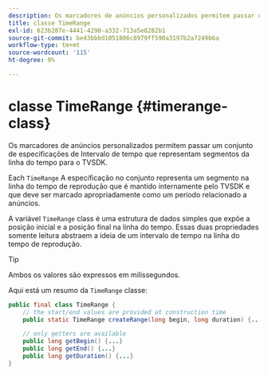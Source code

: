 ```yaml
---
description: Os marcadores de anúncios personalizados permitem passar um conjunto de especificações de Intervalo de tempo que representam segmentos da linha do tempo para o TVSDK.
title: classe TimeRange
exl-id: 623b287e-4441-4290-a332-713a5e8282b1
source-git-commit: be43bbbd1051886c8979ff590a3197b2a7249b6a
workflow-type: tm+mt
source-wordcount: '115'
ht-degree: 0%

---
```


# classe TimeRange {#timerange-class}

Os marcadores de anúncios personalizados permitem passar um conjunto de especificações de Intervalo de tempo que representam segmentos da linha do tempo para o TVSDK.

<!--<a id="section_42EB6D62627A424ABA250E3246EFEFC3"></a>-->

Each `TimeRange` A especificação no conjunto representa um segmento na linha do tempo de reprodução que é mantido internamente pelo TVSDK e que deve ser marcado apropriadamente como um período relacionado a anúncios.

A variável `TimeRange` class é uma estrutura de dados simples que expõe a posição inicial e a posição final na linha do tempo. Essas duas propriedades somente leitura abstraem a ideia de um intervalo de tempo na linha do tempo de reprodução.

>[!TIP]
>
>Ambos os valores são expressos em milissegundos.

Aqui está um resumo da `TimeRange` classe:

```java
public final class TimeRange {
    // the start/end values are provided at construction time
    public static TimeRange createRange(long begin, long duration) {...} 

    // only getters are available
    public long getBegin() {...} 
    public long getEnd() {...} 
    public long getDuration() {...}
}
```
